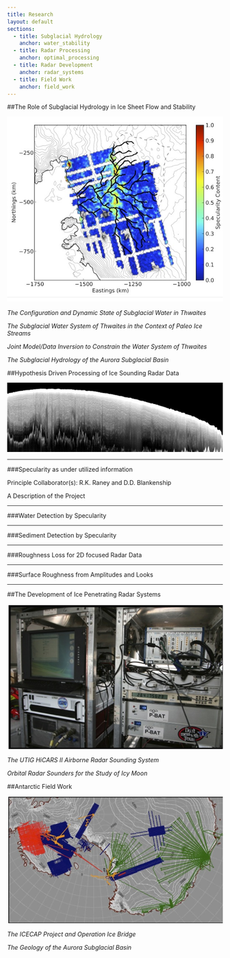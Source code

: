 ```yaml
---
title: Research
layout: default
sections: 
  - title: Subglacial Hydrology
    anchor: water_stability
  - title: Radar Processing
    anchor: optimal_processing
  - title: Radar Development
    anchor: radar_systems
  - title: Field Work
    anchor: field_work
---
```


<a name="water_stability"></a>

##The Role of Subglacial Hydrology in Ice Sheet Flow and Stability

![Alt text](/images/Specularity.jpg)

*The Configuration and Dynamic State of Subglacial Water in Thwaites*

*The Subglacial Water System of Thwaites in the Context of Paleo Ice Streams*

*Joint Model/Data Inversion to Constrain  the Water System of Thwaites*

*The Subglacial Hydrology of the Aurora Subglacial Basin*

<a name="optimal_processing"></a>

##Hypothesis Driven Processing of Ice Sounding Radar Data

![Alt text](/images/radar.jpg)

---
###Specularity as under utilized information

Principle Collaborator(s): R.K. Raney and D.D. Blankenship

A Description of the Project

---
###Water Detection by Specularity


---
###Sediment Detection by Specularity

---
###Roughness Loss for 2D focused Radar Data

---

###Surface Roughness from Amplitudes and Looks

---
<a name="radar_systems"></a>

##The Development of Ice Penetrating Radar Systems 

![Alt text](/images/Hicars_II.jpg)

*The UTIG HiCARS II Airborne Radar Sounding System*

*Orbital Radar Sounders for the Study of Icy Moon*


<a name="field_work"></a>

##Antarctic Field Work 

![Alt text](/images/Flight_Lines.jpg)

*The ICECAP Project and Operation Ice Bridge*

*The Geology of the Aurora Subglacial Basin*

